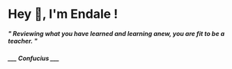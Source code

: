 <h1 title="head"> Hey 👋, I'm Endale !</h1>

**<h5><i>" Reviewing what you have learned and learning anew, you are fit to be a teacher. "</i></h5>**

*<b>___ Confucius ___</b>*
